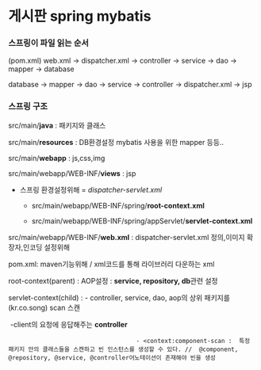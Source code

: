 # 게시판 spring mybatis

### 스프링이 파일 읽는 순서

(pom.xml) web.xml -> dispatcher.xml -> controller -> service -> dao -> mapper -> database

database -> mapper -> dao -> service -> controller -> dispatcher.xml -> jsp

### 스프링 구조

src/main/**java** : 패키지와 클래스

src/main/**resources** :  DB환경설정 mybatis 사용을 위한 mapper 등등..

src/main/**webapp** : js,css,img

src/main/webapp/WEB-INF/**views** : jsp

+ 스프링 환경설정위해 = *dispatcher-servlet.xml*

  - src/main/webapp/WEB-INF/spring/**root-context.xml**

  - src/main/webapp/WEB-INF/spring/appServlet/**servlet-context.xml**

src/main/webapp/WEB-INF/**web.xml** : dispatcher-servlet.xml 정의,이미지 확장자,인코딩 설정위해

pom.xml: maven기능위해 / xml코드를 통해 라이브러리 다운하는 xml



root-context(parent) : AOP설정 : **service, repository, db**관련 설정

servlet-context(child) :  - controller, service, dao, aop의 상위 패키지를(kr.co.song) scan 스캔

​											-client의 요청에 응답해주는 **controller**



										- <context:component-scan :  특정 패키지 안의 클래스들을 스캔하고 빈 인스턴스를 생성할 수 있다. //  @component, @repository, @service, @controller어노테이션이 존재해야 빈을 생성






